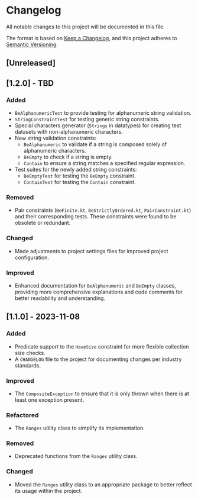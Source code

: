 # Changelog

All notable changes to this project will be documented in this file.

The format is based on [Keep a Changelog](https://keepachangelog.com/en/1.0.0/),
and this project adheres to [Semantic Versioning](https://semver.org/spec/v2.0.0.html).

## [Unreleased]

## [1.2.0] - TBD

### Added
- `BeAlphanumericTest` to provide testing for alphanumeric string validation.
- `StringConstraintTest` for testing generic string constraints.
- Special characters generator (`Strings` in datatypes) for creating test datasets with non-alphanumeric characters.
- New string validation constraints:
    - `BeAlphanumeric` to validate if a string is composed solely of alphanumeric characters.
    - `BeEmpty` to check if a string is empty.
    - `Contain` to ensure a string matches a specified regular expression.
- Test suites for the newly added string constraints:
    - `BeEmptyTest` for testing the `BeEmpty` constraint.
    - `ContainTest` for testing the `Contain` constraint.


### Removed
- Pair constraints (`BeFinite.kt`, `BeStrictlyOrdered.kt`, `PairConstraint.kt`) and their corresponding tests. These constraints were found to be obsolete or redundant.

### Changed
- Made adjustments to project settings files for improved project configuration.

### Improved
- Enhanced documentation for `BeAlphanumeric` and `BeEmpty` classes, providing more comprehensive explanations and code comments for better readability and understanding.

## [1.1.0] - 2023-11-08

### Added
- Predicate support to the `HaveSize` constraint for more flexible collection size checks.
- A `CHANGELOG` file to the project for documenting changes per industry standards.

### Improved
- The `CompositeException` to ensure that it is only thrown when there is at least one exception present.

### Refactored
- The `Ranges` utility class to simplify its implementation.

### Removed
- Deprecated functions from the `Ranges` utility class.

### Changed
- Moved the `Ranges` utility class to an appropriate package to better reflect its usage within the project.
